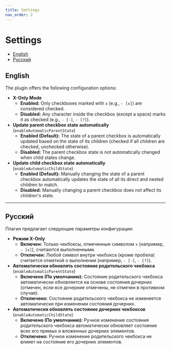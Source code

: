 ```yaml
---
title: Settings
nav_order: 2
---
```

# Settings

- [English](#english)
- [Русский](#русский)

## English

The plugin offers the following configuration options:

-   **X-Only Mode**
    -   **Enabled:** Only checkboxes marked with `x` (e.g., `- [x]`) are considered checked.
    -   **Disabled:** Any character inside the checkbox (except a space) marks it as checked (e.g., `- [-]`, `- [?]`).
-   **Update parent checkbox state automatically** (`enableAutomaticParentState`)
    -   **Enabled (Default):** The state of a parent checkbox is automatically updated based on the state of its children (checked if all children are checked, unchecked otherwise).
    -   **Disabled:** The parent checkbox state is not automatically changed when child states change.
-   **Update child checkbox state automatically** (`enableAutomaticChildState`)
    -   **Enabled (Default):** Manually changing the state of a parent checkbox automatically updates the state of all its direct and nested children to match.
    -   **Disabled:** Manually changing a parent checkbox does not affect its children's state.

---

## Русский

Плагин предлагает следующие параметры конфигурации:

-   **Режим X-Only**
    -   **Включен:** Только чекбоксы, отмеченные символом `x` (например, `- [x]`), считаются выполненными.
    -   **Отключен:** Любой символ внутри чекбокса (кроме пробела) считается отметкой о выполнении (например, `- [-]`, `- [?]`).
-   **Автоматически обновлять состояние родительского чекбокса** (`enableAutomaticParentState`)
    -   **Включено (По умолчанию):** Состояние родительского чекбокса автоматически обновляется на основе состояния дочерних (отмечен, если все дочерние отмечены, не отмечен в противном случае).
    -   **Отключено:** Состояние родительского чекбокса не изменяется автоматически при изменении состояния дочерних.
-   **Автоматически обновлять состояние дочерних чекбоксов** (`enableAutomaticChildState`)
    -   **Включено (По умолчанию):** Ручное изменение состояния родительского чекбокса автоматически обновляет состояние всех его прямых и вложенных дочерних элементов.
    -   **Отключено:** Ручное изменение родительского чекбокса не влияет на состояние его дочерних элементов.